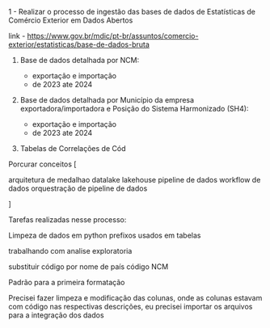 1 - Realizar o processo de ingestão das bases de dados de Estatísticas de Comércio Exterior em Dados Abertos

link - https://www.gov.br/mdic/pt-br/assuntos/comercio-exterior/estatisticas/base-de-dados-bruta

1. Base de dados detalhada por NCM:
    - exportação e importação
    - de 2023 ate 2024

2. Base de dados detalhada por Município da empresa exportadora/importadora e Posição do Sistema Harmonizado (SH4):
    - exportação e importação
    - de 2023 ate 2024

3. Tabelas de Correlações de Cód

Porcurar conceitos [

arquitetura de medalhao
datalake
lakehouse
pipeline de dados
workflow de dados
orquestração de pipeline de dados

]


Tarefas realizadas nesse processo:

Limpeza de dados em python
prefixos usados em tabelas



trabalhando com analise exploratoria

substituir código por nome de país
código NCM


Padrão para a primeira formatação

Precisei fazer limpeza e modificação das colunas, onde as colunas estavam com código nas respectivas descrições, eu precisei importar os arquivos para a integração dos dados